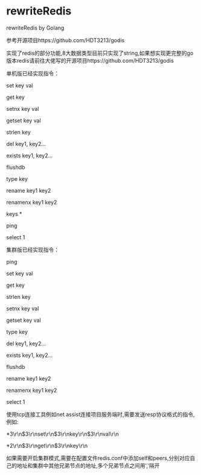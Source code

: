 # rewriteRedis
rewriteRedis by Golang


参考开源项目https://github.com/HDT3213/godis

实现了redis的部分功能,8大数据类型目前只实现了string,如果想实现更完整的go版本redis请前往大佬写的开源项目https://github.com/HDT3213/godis


单机版已经实现指令：

  set key val
  
  get key
  
  setnx key val
  
  getset key val
  
  strlen key
  
  del key1, key2...
  
  exists key1, key2...
  
  flushdb
  
  type key
  
  rename key1 key2
  
  renamenx key1 key2
  
  keys *
  
  ping
  
  select 1
  
集群版已经实现指令：

  ping
  
  set key val
  
  get key
  
  strlen key
  
  setnx key val
  
  getset key val
  
  type key
  
  del key1, key2...
  
  exists key1, key2...
  
  flushdb
  
  rename key1 key2
  
  renamenx key1 key2
  
  select 1
  
使用tcp连接工具例如net assist连接项目服务端时,需要发送resp协议格式的指令,例如:

  *3\r\n$3\r\nset\r\n$3\r\nkey\r\n$3\r\nval\r\n
  
  *2\r\n$3\r\nget\r\n$3\r\nkey\r\n
  

如果需要开启集群模式,需要在配置文件redis.conf中添加self和peers,分别对应自己的地址和集群中其他兄弟节点的地址,多个兄弟节点之间用','隔开

